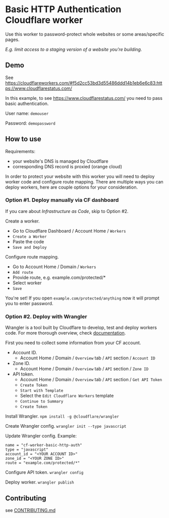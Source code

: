 # Basic HTTP Authentication Cloudflare worker

Use this worker to password-protect whole websites or some areas/specific pages.

_E.g. limit access to a staging version of a website you're building._

## Demo

See <https://cloudflareworkers.com/#f5d2cc53bd3d55486ddd14b1eb6e6c83:https://www.cloudflarestatus.com/>

In this example, to see <https://www.cloudflarestatus.com/>
you need to pass basic authentication.

User name: `demouser`

Password: `demopassword`

## How to use

Requirements:

- your website's DNS is managed by Cloudflare
- corresponding DNS record is proxied (orange cloud)

In order to protect your website with this worker you will
need to deploy worker code and configure route mapping.
There are multiple ways you can deploy workers, here are couple options for your
consideration.

### Option #1. Deploy manually via CF dashboard

If you care about _Infrastructure as Code_, skip to Option #2.

Create a worker.

- Go to Cloudflare Dashboard / Account Home / `Workers`
- `Create a Worker`
- Paste the code
- `Save and Deploy`

Configure route mapping.

- Go to Account Home / Domain / `Workers`
- `Add route`
- Provide route, e.g. example.com/protected/\*
- Select worker
- `Save`

You're set! If you open `example.com/protected/anything` now it will prompt you
to enter password.

### Option #2. Deploy with Wrangler

Wrangler is a tool built by Cloudflare to develop, test and deploy workers code.
For more thorough overview, check
[documentation](https://developers.cloudflare.com/workers/quickstart).

First you need to collect some information from your CF account.

- Account ID.
  - Account Home / Domain / `Overview` tab / `API` section / `Account ID`
- Zone ID.
  - Account Home / Domain / `Overview` tab / `API` section / `Zone ID`
- API token.
  - Account Home / Domain / `Overview` tab / `API` section / `Get API Token`
  - `Create Token`
  - `Start with Template`
  - Select the `Edit Cloudflare Workers` template
  - `Continue to Summary`
  - `Create Token`

Install Wrangler. `npm install -g @cloudflare/wrangler`

Create Wrangler config. `wrangler init --type javascript`

Update Wrangler config. Example:

```
name = "cf-worker-basic-http-auth"
type = "javascript"
account_id = "<YOUR ACCOUNT ID>"
zone_id = "<YOUR ZONE ID>"
route = "example.com/protected/*"
```

Configure API token. `wrangler config`

Deploy worker. `wrangler publish`

## Contributing

see [CONTRIBUTING.md](CONTRIBUTING.md)
